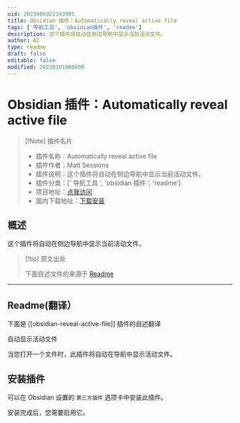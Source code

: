 ```yaml
---
uid: 2023080322143985
title: Obsidian 插件：Automatically reveal active file
tags: ['导航工具', 'obsidian插件', 'readme']
description: 这个插件将自动在侧边导航中显示当前活动文件。
author: AI
type: readme
draft: false
editable: false
modified: 20230101000000
---
```


# Obsidian 插件：Automatically reveal active file

> [!Note] 插件名片
> - 插件名称：Automatically reveal active file
> - 插件作者：Matt Sessions
> - 插件说明：这个插件将自动在侧边导航中显示当前活动文件。
> - 插件分类：[' 导航工具 ', 'obsidian 插件 ', 'readme']
> - 项目地址：[点我访问](https://github.com/shichongrui/obsidian-reveal-active-file)
> - 国内下载地址：[下载安装](https://pkmer.cn/products/plugin/pluginMarket/?obsidian-reveal-active-file)

## 概述

这个插件将自动在侧边导航中显示当前活动文件。

> [!tip] 原文出处
>
>下面自述文件的来源于 [Readme](https://ghproxy.net/https://raw.githubusercontent.com/shichongrui/obsidian-reveal-active-file/master/README.md)
>

---

## Readme(翻译）

下面是 [[obsidian-reveal-active-file]] 插件的自述翻译

自动显示活动文件

当您打开一个文件时，此插件将自动在导航中显示活动文件。

## 安装插件

可以在 Obsidian 设置的 `第三方插件` 选项卡中安装此插件。

安装完成后，您需要启用它。
